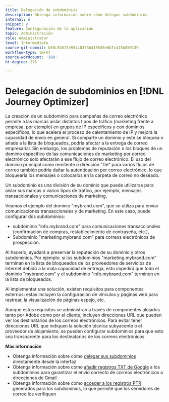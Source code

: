 ```yaml
---
title: Delegación de subdominios
description: Obtenga información sobre cómo delegar subdominios
internal: n
snippet: y
feature: Configuración de la aplicación
topic: Administración
role: Administrator
level: Intermediate
source-git-commit: b58c5b527e594c03f3b415549e6b7cd15b050139
workflow-type: tm+mt
source-wordcount: '388'
ht-degree: 27%

---
```



# Delegación de subdominios en [!DNL Journey Optimizer]

La creación de un subdominio para campañas de correo electrónico permite a las marcas aislar distintos tipos de tráfico (marketing frente a empresa, por ejemplo) en grupos de IP específicos y con dominios específicos, lo que acelera el proceso de calentamiento de IP y mejora la capacidad de envío en general. Si comparte un dominio y este se bloquea o añade a la lista de bloqueados, podría afectar a la entrega de correo empresarial. Sin embargo, los problemas de reputación o los bloques de un dominio específico de las comunicaciones de marketing por correo electrónico solo afectarán a ese flujo de correo electrónico. El uso del dominio principal como remitente o dirección &quot;De&quot; para varios flujos de correo también podría dañar la autenticación por correo electrónico, lo que bloquearía los mensajes o colocarlos en la carpeta de correo no deseado.

Un subdominio es una división de su dominio que puede utilizarse para aislar sus marcas o varios tipos de tráfico, por ejemplo, mensajes transaccionales y comunicaciones de marketing.

Veamos el ejemplo del dominio &quot;mybrand.com&quot;, que se utiliza para enviar comunicaciones transaccionales y de marketing. En este caso, puede configurar dos subdominios:

* subdominio &quot;info.mybrand.com&quot; para comunicaciones transaccionales (confirmación de compras, restablecimiento de contraseña, etc.),
* Subdominio &quot;marketing.mybrand.com&quot; para correos electrónicos de prospección.

Al hacerlo, ayudará a preservar la reputación de su dominio y otros subdominios. Por ejemplo: si los subdominios &quot;marketing.mybrand.com&quot; terminan en la lista de bloqueados de los proveedores de servicios de Internet debido a la mala capacidad de entrega, esto impedirá que todo el dominio &quot;mybrand.com&quot; y el subdominio &quot;info.mybrand.com&quot; terminen en la lista de bloqueados.

Al implementar una solución, existen requisitos para componentes externos: estas incluyen la configuración de vínculos y páginas web para rastrear, la visualización de páginas espejo, etc.

Aunque estos requisitos se administran a través de componentes alojados tanto por Adobe como por el cliente, incluyen direcciones URL que pueden ver los destinatarios de los correos electrónicos. Para evitar tener direcciones URL que indiquen la solución técnica subyacente o el proveedor de alojamiento, se pueden configurar subdominios para que esto sea transparente para los destinatarios de los correos electrónicos.

**Más información**

* Obtenga información sobre cómo [delegar sus subdominios](delegate-subdomain.md) directamente desde la interfaz
* Obtenga información sobre cómo [añadir registros TXT de Google](google-txt.md) a los subdominios para garantizar el envío correcto de correos electrónicos a direcciones de Gmail
* Obtenga información sobre cómo [acceder a los registros PTR](ptr-records.md) generados para los subdominios, lo que permite que los servidores de correo los verifiquen
